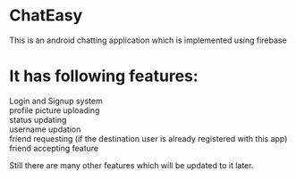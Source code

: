 # ChatEasy
This is an android chatting application which is implemented using firebase 
# It has following features:
Login and Signup system<br />
profile picture uploading<br />
status updating<br />
username updation<br />
friend requesting (if the destination user is already registered with this app)<br />
friend accepting feature<br />

Still there are many other features which will be updated to it later.
